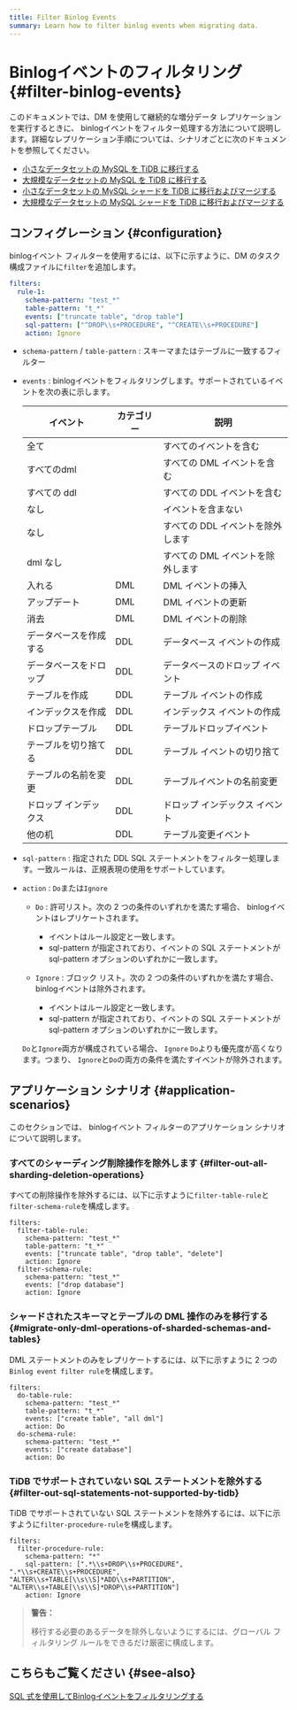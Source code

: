 ```yaml
---
title: Filter Binlog Events
summary: Learn how to filter binlog events when migrating data.
---
```


# Binlogイベントのフィルタリング {#filter-binlog-events}

このドキュメントでは、DM を使用して継続的な増分データ レプリケーションを実行するときに、 binlogイベントをフィルター処理する方法について説明します。詳細なレプリケーション手順については、シナリオごとに次のドキュメントを参照してください。

-   [小さなデータセットの MySQL を TiDB に移行する](/migrate-small-mysql-to-tidb.md)
-   [大規模なデータセットの MySQL を TiDB に移行する](/migrate-large-mysql-to-tidb.md)
-   [小さなデータセットの MySQL シャードを TiDB に移行およびマージする](/migrate-small-mysql-shards-to-tidb.md)
-   [大規模なデータセットの MySQL シャードを TiDB に移行およびマージする](/migrate-large-mysql-shards-to-tidb.md)

## コンフィグレーション {#configuration}

binlogイベント フィルターを使用するには、以下に示すように、DM のタスク構成ファイルに`filter`を追加します。

```yaml
filters:
  rule-1:
    schema-pattern: "test_*"
    table-pattern: "t_*"
    events: ["truncate table", "drop table"]
    sql-pattern: ["^DROP\\s+PROCEDURE", "^CREATE\\s+PROCEDURE"]
    action: Ignore
```

-   `schema-pattern` / `table-pattern` : スキーマまたはテーブルに一致するフィルター

-   `events` : binlogイベントをフィルタリングします。サポートされているイベントを次の表に示します。

    | イベント        | カテゴリー | 説明                  |
    | ----------- | ----- | ------------------- |
    | 全て          |       | すべてのイベントを含む         |
    | すべてのdml     |       | すべての DML イベントを含む    |
    | すべての ddl    |       | すべての DDL イベントを含む    |
    | なし          |       | イベントを含まない           |
    | なし          |       | すべての DDL イベントを除外します |
    | dml なし      |       | すべての DML イベントを除外します |
    | 入れる         | DML   | DML イベントの挿入         |
    | アップデート      | DML   | DML イベントの更新         |
    | 消去          | DML   | DML イベントの削除         |
    | データベースを作成する | DDL   | データベース イベントの作成      |
    | データベースをドロップ | DDL   | データベースのドロップ イベント    |
    | テーブルを作成     | DDL   | テーブル イベントの作成        |
    | インデックスを作成   | DDL   | インデックス イベントの作成      |
    | ドロップテーブル    | DDL   | テーブルドロップイベント        |
    | テーブルを切り捨てる  | DDL   | テーブル イベントの切り捨て      |
    | テーブルの名前を変更  | DDL   | テーブルイベントの名前変更       |
    | ドロップ インデックス | DDL   | ドロップ インデックス イベント    |
    | 他の机         | DDL   | テーブル変更イベント          |

-   `sql-pattern` : 指定された DDL SQL ステートメントをフィルター処理します。一致ルールは、正規表現の使用をサポートしています。

-   `action` : `Do`または`Ignore`

    -   `Do` : 許可リスト。次の 2 つの条件のいずれかを満たす場合、 binlogイベントはレプリケートされます。

        -   イベントはルール設定と一致します。
        -   sql-pattern が指定されており、イベントの SQL ステートメントが sql-pattern オプションのいずれかに一致します。

    -   `Ignore` : ブロック リスト。次の 2 つの条件のいずれかを満たす場合、 binlogイベントは除外されます。

        -   イベントはルール設定と一致します。
        -   sql-pattern が指定されており、イベントの SQL ステートメントが sql-pattern オプションのいずれかに一致します。

    `Do`と`Ignore`両方が構成されている場合、 `Ignore` `Do`よりも優先度が高くなります。つまり、 `Ignore`と`Do`の両方の条件を満たすイベントが除外されます。

## アプリケーション シナリオ {#application-scenarios}

このセクションでは、 binlogイベント フィルターのアプリケーション シナリオについて説明します。

### すべてのシャーディング削除操作を除外します {#filter-out-all-sharding-deletion-operations}

すべての削除操作を除外するには、以下に示すように`filter-table-rule`と`filter-schema-rule`を構成します。

```
filters:
  filter-table-rule:
    schema-pattern: "test_*"
    table-pattern: "t_*"
    events: ["truncate table", "drop table", "delete"]
    action: Ignore
  filter-schema-rule:
    schema-pattern: "test_*"
    events: ["drop database"]
    action: Ignore
```

### シャードされたスキーマとテーブルの DML 操作のみを移行する {#migrate-only-dml-operations-of-sharded-schemas-and-tables}

DML ステートメントのみをレプリケートするには、以下に示すように 2 つの`Binlog event filter rule`を構成します。

```
filters:
  do-table-rule:
    schema-pattern: "test_*"
    table-pattern: "t_*"
    events: ["create table", "all dml"]
    action: Do
  do-schema-rule:
    schema-pattern: "test_*"
    events: ["create database"]
    action: Do
```

### TiDB でサポートされていない SQL ステートメントを除外する {#filter-out-sql-statements-not-supported-by-tidb}

TiDB でサポートされていない SQL ステートメントを除外するには、以下に示すように`filter-procedure-rule`を構成します。

```
filters:
  filter-procedure-rule:
    schema-pattern: "*"
    sql-pattern: [".*\\s+DROP\\s+PROCEDURE", ".*\\s+CREATE\\s+PROCEDURE", "ALTER\\s+TABLE[\\s\\S]*ADD\\s+PARTITION", "ALTER\\s+TABLE[\\s\\S]*DROP\\s+PARTITION"]
    action: Ignore
```

> **警告：**
>
> 移行する必要のあるデータを除外しないようにするには、グローバル フィルタリング ルールをできるだけ厳密に構成します。

## こちらもご覧ください {#see-also}

[SQL 式を使用してBinlogイベントをフィルタリングする](/filter-dml-event.md)
